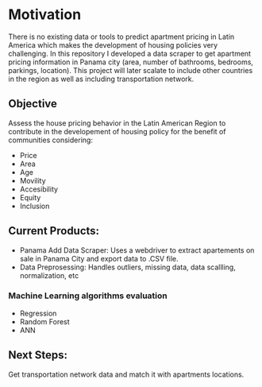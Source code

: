 # Motivation

There is no existing data or tools to predict apartment pricing in Latin America which makes the development of housing policies very challenging. In this repository I developed a data scraper to get apartment pricing information in Panama city (area, number of bathrooms, bedrooms, parkings, location). This project will later scalate to include other countries in the region as well as including transportation network.

## Objective
Assess the house pricing behavior in the Latin American Region to contribute in the developement of housing policy for the benefit of communities considering:
- Price
- Area
- Age
- Movility 
- Accesibility 
- Equity
- Inclusion

## Current Products:
- Panama Add Data Scraper: Uses a webdriver to extract apartements on sale in Panama City and export data to .CSV file.
- Data Preprosessing: Handles outliers, missing data, data scallling, normalization, etc

### Machine Learning algorithms evaluation
- Regression
- Random Forest
- ANN
## Next Steps:
Get transportation network data and match it with apartments locations.
